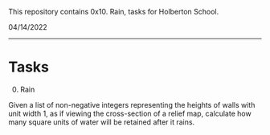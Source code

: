 This repository contains 0x10. Rain, tasks for Holberton School.

04/14/2022

<hr />

# Tasks

0. Rain

Given a list of non-negative integers representing the heights of walls with unit width 1, as if viewing the cross-section of a relief map, calculate how many square units of water will be retained after it rains.